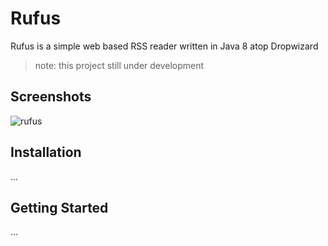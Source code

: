 # Rufus

Rufus is a simple web based RSS reader written in Java 8 atop Dropwizard


> note: this project still under development


## Screenshots

![rufus](http://i.imgur.com/nTjoo9i.png)


## Installation
...

## Getting Started
...

